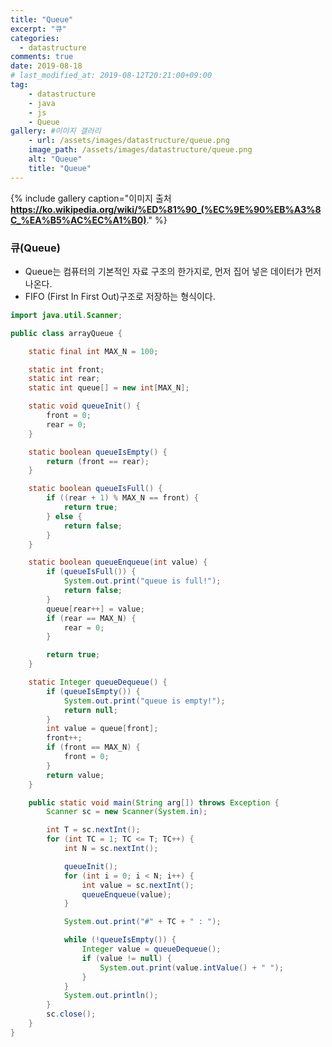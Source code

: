 ```yaml
---
title: "Queue"
excerpt: "큐"
categories: 
  - datastructure
comments: true
date: 2019-08-18
# last_modified_at: 2019-08-12T20:21:00+09:00
tag: 
    - datastructure
    - java
    - js
    - Queue
gallery: #이미지 갤러리
    - url: /assets/images/datastructure/queue.png
    image_path: /assets/images/datastructure/queue.png
    alt: "Queue"
    title: "Queue"
---
```


{% include gallery caption="이미지 출처 **https://ko.wikipedia.org/wiki/%ED%81%90_(%EC%9E%90%EB%A3%8C_%EA%B5%AC%EC%A1%B0)**."  %}

### 큐(Queue)

- Queue는 컴퓨터의 기본적인 자료 구조의 한가지로, 먼저 집어 넣은 데이터가 먼저 나온다.
- FIFO (First In First Out)구조로 저장하는 형식이다.

```java
import java.util.Scanner;

public class arrayQueue {

	static final int MAX_N = 100;

	static int front;
	static int rear;
	static int queue[] = new int[MAX_N];

	static void queueInit() {
		front = 0;
		rear = 0;
	}

	static boolean queueIsEmpty() {
		return (front == rear);
	}

	static boolean queueIsFull() {
		if ((rear + 1) % MAX_N == front) {
			return true;
		} else {
			return false;
		}
	}

	static boolean queueEnqueue(int value) {
		if (queueIsFull()) {
			System.out.print("queue is full!");
			return false;
		}
		queue[rear++] = value;
		if (rear == MAX_N) {
			rear = 0;
		}

		return true;
	}

	static Integer queueDequeue() {
		if (queueIsEmpty()) {
			System.out.print("queue is empty!");
			return null;
		}
		int value = queue[front];
		front++;
		if (front == MAX_N) {
			front = 0;
		}
		return value;
	}

	public static void main(String arg[]) throws Exception {
		Scanner sc = new Scanner(System.in);

		int T = sc.nextInt();
		for (int TC = 1; TC <= T; TC++) {
			int N = sc.nextInt();

			queueInit();
			for (int i = 0; i < N; i++) {
				int value = sc.nextInt();
				queueEnqueue(value);
			}

			System.out.print("#" + TC + " : ");

			while (!queueIsEmpty()) {
				Integer value = queueDequeue();
				if (value != null) {
					System.out.print(value.intValue() + " ");
				}
			}
			System.out.println();
		}
		sc.close();
	}
}

```